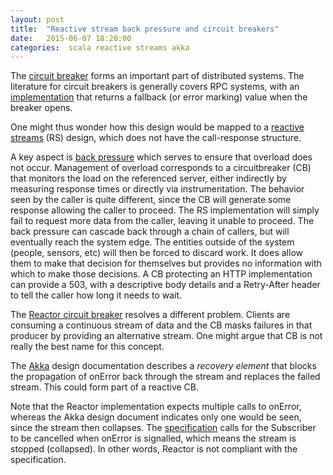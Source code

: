 ```yaml
---
layout: post
title:  "Reactive stream back pressure and circuit breakers"
date:   2015-06-07 18:20:00
categories:  scala reactive streams akka
---
```


The [circuit breaker](http://martinfowler.com/bliki/CircuitBreaker.html) forms an important part of 
distributed systems. The literature for circuit breakers 
is generally covers RPC systems, with an [implementation](https://github.com/Netflix/Hystrix/wiki/How-it-Works#CircuitBreaker) that
returns a fallback (or error marking) value when the breaker opens.  

One might thus wonder how this design would be mapped to a [reactive streams](http://www.reactive-streams.org/) (RS) design, which does
not have the call-response structure. 

A key aspect is [back pressure](http://mechanical-sympathy.blogspot.com/2012/05/apply-back-pressure-when-overloaded.html)
which serves to ensure that overload does not occur. Management of overload corresponds to a circuitbreaker (CB) that monitors
the load on the referenced server, either indirectly by measuring response times or directly via instrumentation. 
The behavior seen by the caller is quite different, since the CB will generate some response allowing the caller to proceed. 
The RS implementation will simply fail to request more data from the caller, leaving it unable to proceed. The back pressure
can cascade back through a chain of callers, but will eventually reach the system edge. The entities outside of the system (people,
sensors, etc) will then be forced to discard work. It does allow them to make that decision for themselves but provides no information
with which to make those decisions. A CB protecting an HTTP implementation can provide a 503, with a descriptive body details and a Retry-After header to tell 
the caller how long it needs to wait. 

The [Reactor circuit breaker](http://projectreactor.io/docs/reference/#recipes-circuitbreaker) resolves a different problem.
Clients are consuming a continuous stream of data and the CB masks failures in that producer by providing an alternative stream.
One might argue that CB is not really the best name for this concept. 

The [Akka](http://doc.akka.io/docs/akka-stream-and-http-experimental/1.0-RC3/stream-design.html) design documentation describes a _recovery element_ that 
blocks the propagation of onError back through the stream and replaces the failed stream. This could form part of a reactive CB.

Note that the Reactor implementation expects multiple calls to onError, whereas the Akka design document indicates only one would be seen,
since the stream then collapses. The [specification](https://github.com/reactive-streams/reactive-streams-jvm/blob/v1.0.0/README.md#specification) calls
for the Subscriber to be cancelled when onError is signalled, which means the stream is stopped (collapsed). In other words,
Reactor is not compliant with the specification.









